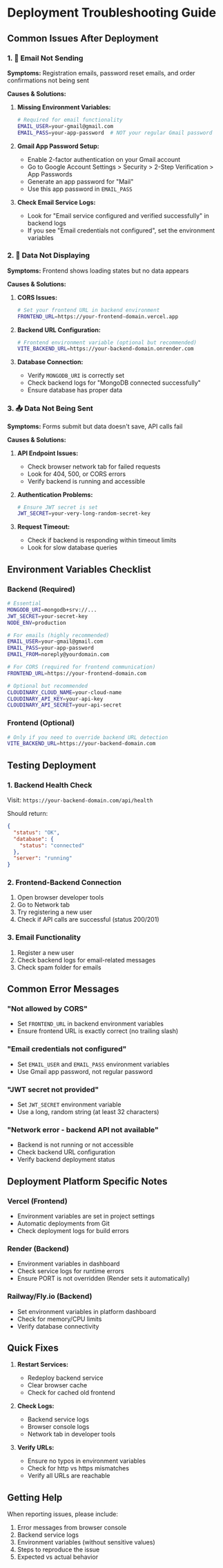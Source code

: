 # Deployment Troubleshooting Guide

## Common Issues After Deployment

### 1. 📧 Email Not Sending

**Symptoms:** Registration emails, password reset emails, and order confirmations not being sent

**Causes & Solutions:**

1. **Missing Environment Variables:**

   ```bash
   # Required for email functionality
   EMAIL_USER=your-gmail@gmail.com
   EMAIL_PASS=your-app-password  # NOT your regular Gmail password
   ```

2. **Gmail App Password Setup:**
   - Enable 2-factor authentication on your Gmail account
   - Go to Google Account Settings > Security > 2-Step Verification > App Passwords
   - Generate an app password for "Mail"
   - Use this app password in `EMAIL_PASS`

3. **Check Email Service Logs:**
   - Look for "Email service configured and verified successfully" in backend logs
   - If you see "Email credentials not configured", set the environment variables

### 2. 🔄 Data Not Displaying

**Symptoms:** Frontend shows loading states but no data appears

**Causes & Solutions:**

1. **CORS Issues:**

   ```bash
   # Set your frontend URL in backend environment
   FRONTEND_URL=https://your-frontend-domain.vercel.app
   ```

2. **Backend URL Configuration:**

   ```bash
   # Frontend environment variable (optional but recommended)
   VITE_BACKEND_URL=https://your-backend-domain.onrender.com
   ```

3. **Database Connection:**
   - Verify `MONGODB_URI` is correctly set
   - Check backend logs for "MongoDB connected successfully"
   - Ensure database has proper data

### 3. 📤 Data Not Being Sent

**Symptoms:** Forms submit but data doesn't save, API calls fail

**Causes & Solutions:**

1. **API Endpoint Issues:**
   - Check browser network tab for failed requests
   - Look for 404, 500, or CORS errors
   - Verify backend is running and accessible

2. **Authentication Problems:**

   ```bash
   # Ensure JWT secret is set
   JWT_SECRET=your-very-long-random-secret-key
   ```

3. **Request Timeout:**
   - Check if backend is responding within timeout limits
   - Look for slow database queries

## Environment Variables Checklist

### Backend (Required)

```bash
# Essential
MONGODB_URI=mongodb+srv://...
JWT_SECRET=your-secret-key
NODE_ENV=production

# For emails (highly recommended)
EMAIL_USER=your-gmail@gmail.com
EMAIL_PASS=your-app-password
EMAIL_FROM=noreply@yourdomain.com

# For CORS (required for frontend communication)
FRONTEND_URL=https://your-frontend-domain.com

# Optional but recommended
CLOUDINARY_CLOUD_NAME=your-cloud-name
CLOUDINARY_API_KEY=your-api-key
CLOUDINARY_API_SECRET=your-api-secret
```

### Frontend (Optional)

```bash
# Only if you need to override backend URL detection
VITE_BACKEND_URL=https://your-backend-domain.com
```

## Testing Deployment

### 1. Backend Health Check

Visit: `https://your-backend-domain.com/api/health`

Should return:

```json
{
  "status": "OK",
  "database": {
    "status": "connected"
  },
  "server": "running"
}
```

### 2. Frontend-Backend Connection

1. Open browser developer tools
2. Go to Network tab
3. Try registering a new user
4. Check if API calls are successful (status 200/201)

### 3. Email Functionality

1. Register a new user
2. Check backend logs for email-related messages
3. Check spam folder for emails

## Common Error Messages

### "Not allowed by CORS"

- Set `FRONTEND_URL` in backend environment variables
- Ensure frontend URL is exactly correct (no trailing slash)

### "Email credentials not configured"

- Set `EMAIL_USER` and `EMAIL_PASS` environment variables
- Use Gmail app password, not regular password

### "JWT secret not provided"

- Set `JWT_SECRET` environment variable
- Use a long, random string (at least 32 characters)

### "Network error - backend API not available"

- Backend is not running or not accessible
- Check backend URL configuration
- Verify backend deployment status

## Deployment Platform Specific Notes

### Vercel (Frontend)

- Environment variables are set in project settings
- Automatic deployments from Git
- Check deployment logs for build errors

### Render (Backend)

- Environment variables in dashboard
- Check service logs for runtime errors
- Ensure PORT is not overridden (Render sets it automatically)

### Railway/Fly.io (Backend)

- Set environment variables in platform dashboard
- Check for memory/CPU limits
- Verify database connectivity

## Quick Fixes

1. **Restart Services:**
   - Redeploy backend service
   - Clear browser cache
   - Check for cached old frontend

2. **Check Logs:**
   - Backend service logs
   - Browser console logs
   - Network tab in developer tools

3. **Verify URLs:**
   - Ensure no typos in environment variables
   - Check for http vs https mismatches
   - Verify all URLs are reachable

## Getting Help

When reporting issues, please include:

1. Error messages from browser console
2. Backend service logs
3. Environment variables (without sensitive values)
4. Steps to reproduce the issue
5. Expected vs actual behavior
